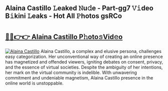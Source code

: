 ## Alaina Castillo 𝙻eaked 𝙽u𝚍e - Part-gg7 𝚅𝚒deo B𝚒kini 𝙻eaks - Hot All 𝙿hotos gsRCo

# <h2><a href="http://ld1aqu.urlbe.top/?page=Alaina+Castillo">🔗🔗👉👉 Alaina Castillo P𝚑oto𝚜Vid𝚎o</a></h2>

[![Alaina Castillo](https://i.imgur.com/eBuTRDB.gif)](http://ld1aqu.urlbe.top/?page=Alaina+Castillo)
Alaina Castillo, a complex and elusive persona, challenges easy categorization. Her unconventional way of creating an online presence has magnetized and offended viewers, igniting debates on consent, privacy, and the essence of virtual societies. Despite the ambiguity of her intentions, her mark on the virtual community is indelible. With unwavering commitment and undeniable magnetism, Alaina Castillo presence in the online world is unstoppable.
